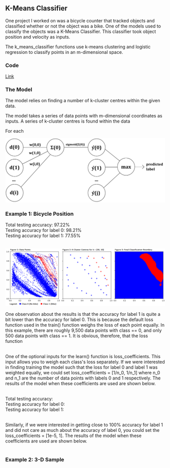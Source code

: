## K-Means Classifier

One project I worked on was a bicycle counter that tracked objects and classified whether or not the object was a bike. One of the models used to classify the objects was a K-Means Classifier. This classifier took object position and velocity as inputs.






The k_means_classifier functions use k-means clustering and logistic
regression to classify points in an m-dimensional space. 

### Code

[Link](https://github.com/cory-sulpizi/cory-sulpizi.github.io/blob/master/k_means_classifier.py)

### The Model

The model relies on finding a number of k-cluster centres within the given data. 

The model takes a series of data points with m-dimensional coordinates as inputs. A series of k-cluster centres is found within the data

For each 


<img src="images/k_means_model.png?raw=true"/>

### Example 1: Bicycle Position

Total testing accuracy: 97.22% <br>
Testing accuracy for label 0: 98.21% <br>
Testing accuracy for label 1: 77.55% <br><br>

<img src="images/k_means_example_1.png?raw=true"/>

One observation about the results is that the accuracy for label 1 is quite a bit lower than the accuracy for label 0. This is because the default loss function used in the train() function weighs the loss of each point equally. In this example, there are roughly 9,500 data points with class == 0, and only 500 data points with class == 1. It is obvious, therefore, that the loss function   <br><br>

One of the optional inputs for the learn() function is loss_coefficients. This input allows you to weigh each class's loss separately. If we were interested in finding training the model such that the loss for label 0 and label 1 was weighted equally, we could set loss_coefficients = [1/n_0, 1/n_1] where n_0 and n_1 are the number of data points with labels 0 and 1 respectively. The results of the model when these coefficients are used are shown below. <br><br>

Total testing accuracy: <br>
Testing accuracy for label 0: <br>
Testing accuracy for label 1: <br><br>

Similarly, if we were interested in getting close to 100% accuracy for label 1 and did not care as much about the accuracy of label 0, you could set the loss_coefficients = [1e-5, 1]. The results of the model when these coefficients are used are shown below.<br><br>

### Example 2: 3-D Sample
